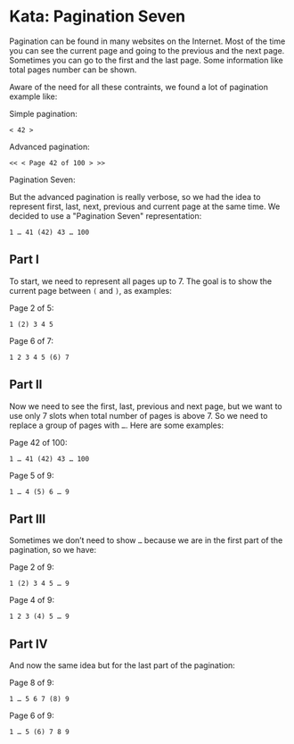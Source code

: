 # Kata: Pagination Seven

Pagination can be found in many websites on the Internet. Most of the time you
can see the current page and going to the previous and the next page. Sometimes
you can go to the first and the last page. Some information like total pages
number can be shown.

Aware of the need for all these contraints, we found a lot of pagination
example like:

Simple pagination:

```
< 42 >
```

Advanced pagination:

```
<< < Page 42 of 100 > >>
```

Pagination Seven:

But the advanced pagination is really verbose, so we had the idea to represent
first, last, next, previous and current page at the same time. We decided to
use a "Pagination Seven" representation:

```
1 … 41 (42) 43 … 100
```

## Part I

To start, we need to represent all pages up to 7. The goal is to show the
current page between `(` and `)`, as examples:

Page 2 of 5:

```
1 (2) 3 4 5
```

Page 6 of 7:

```
1 2 3 4 5 (6) 7
```

## Part II

Now we need to see the first, last, previous and next page, but we want to use
only 7 slots when total number of pages is above 7. So we need to replace a
group of pages with `…`. Here are some examples:

Page 42 of 100:

```
1 … 41 (42) 43 … 100
```

Page 5 of 9:

```
1 … 4 (5) 6 … 9
```

## Part III

Sometimes we don’t need to show `…` because we are in the first part of the
pagination, so we have:

Page 2 of 9:

```
1 (2) 3 4 5 … 9
```

Page 4 of 9:

```
1 2 3 (4) 5 … 9
```

## Part IV

And now the same idea but for the last part of the pagination:

Page 8 of 9:

```
1 … 5 6 7 (8) 9
```

Page 6 of 9:

```
1 … 5 (6) 7 8 9
```
